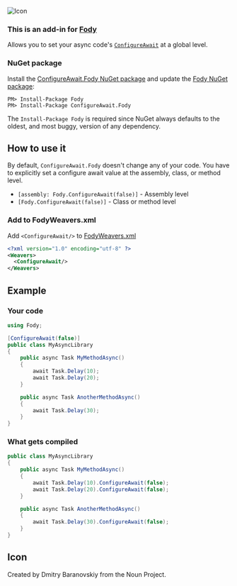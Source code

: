 ![Icon](https://raw.github.com/Fody/ConfigureAwait/master/package_icon.png)


### This is an add-in for [Fody](https://github.com/Fody/Fody/)

Allows you to set your async code's [`ConfigureAwait`](https://msdn.microsoft.com/en-us/library/system.threading.tasks.task.configureawait) at a global level.


### NuGet package

Install the [ConfigureAwait.Fody NuGet package](https://nuget.org/packages/ConfigureAwait.Fody/) and update the [Fody NuGet package](https://nuget.org/packages/Fody/):

```
PM> Install-Package Fody
PM> Install-Package ConfigureAwait.Fody
```

The `Install-Package Fody` is required since NuGet always defaults to the oldest, and most buggy, version of any dependency.


## How to use it

By default, `ConfigureAwait.Fody` doesn't change any of your code. You have to explicitly set a configure await value at the assembly, class, or method level.

 * `[assembly: Fody.ConfigureAwait(false)]` - Assembly level
 * `[Fody.ConfigureAwait(false)]` - Class or method level


### Add to FodyWeavers.xml

Add `<ConfigureAwait/>` to [FodyWeavers.xml](https://github.com/Fody/Fody#add-fodyweaversxml)

```xml
<?xml version="1.0" encoding="utf-8" ?>
<Weavers>
  <ConfigureAwait/>
</Weavers>
```


## Example


### Your code

```csharp
using Fody;

[ConfigureAwait(false)]
public class MyAsyncLibrary
{
    public async Task MyMethodAsync()
    {
        await Task.Delay(10);
        await Task.Delay(20);
    }

    public async Task AnotherMethodAsync()
    {
        await Task.Delay(30);
    }
}
```


### What gets compiled

```csharp
public class MyAsyncLibrary
{
    public async Task MyMethodAsync()
    {
        await Task.Delay(10).ConfigureAwait(false);
        await Task.Delay(20).ConfigureAwait(false);
    }

    public async Task AnotherMethodAsync()
    {
        await Task.Delay(30).ConfigureAwait(false);
    }
}
```


## Icon

Created by Dmitry Baranovskiy from the Noun Project.
